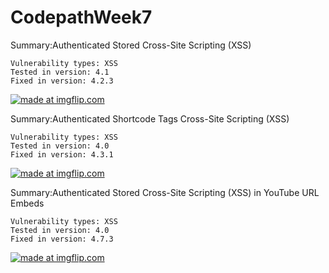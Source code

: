 # CodepathWeek7
Summary:Authenticated Stored Cross-Site Scripting (XSS)

    Vulnerability types: XSS
    Tested in version: 4.1
    Fixed in version: 4.2.3
<a href="https://imgflip.com/gif/2lwcgi"><img src="https://i.imgflip.com/2lwcgi.gif" title="made at imgflip.com"/></a>

Summary:Authenticated Shortcode Tags Cross-Site Scripting (XSS)

    Vulnerability types: XSS
    Tested in version: 4.0
    Fixed in version: 4.3.1

<a href="https://imgflip.com/gif/2lwct8"><img src="https://i.imgflip.com/2lwct8.gif" title="made at imgflip.com"/></a>

Summary:Authenticated Stored Cross-Site Scripting (XSS) in YouTube URL Embeds

    Vulnerability types: XSS
    Tested in version: 4.0
    Fixed in version: 4.7.3
 <a href="https://imgflip.com/gif/2lwd5d"><img src="https://i.imgflip.com/2lwd5d.gif" title="made at imgflip.com"/></a>

